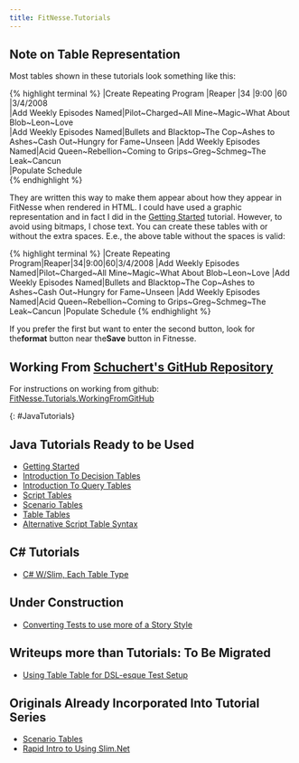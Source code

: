 ```yaml
---
title: FitNesse.Tutorials
---
```

## Note on Table Representation

Most tables shown in these tutorials look something like this:

{% highlight terminal %}
|Create Repeating Program |Reaper             |34     |9:00          |60    |3/4/2008                 
|Add Weekly Episodes Named|Pilot~Charged~All Mine~Magic~What About Blob~Leon~Love                     
|Add Weekly Episodes Named|Bullets and Blacktop~The Cop~Ashes to Ashes~Cash Out~Hungry for Fame~Unseen
|Add Weekly Episodes Named|Acid Queen~Rebellion~Coming to Grips~Greg~Schmeg~The Leak~Cancun           
|Populate Schedule                                                                                    
{% endhighlight %}

They are written this way to make them appear about how they appear in FitNesse when rendered in HTML. I could have used a graphic representation and in fact I did in the [Getting Started](FitNesse.Tutorials.0) tutorial. However, to avoid using bitmaps, I chose text. You can create these tables with or without the extra spaces. E.e., the above table without the spaces is valid:

{% highlight terminal %}
|Create Repeating Program|Reaper|34|9:00|60|3/4/2008
|Add Weekly Episodes Named|Pilot~Charged~All Mine~Magic~What About Blob~Leon~Love
|Add Weekly Episodes Named|Bullets and Blacktop~The Cop~Ashes to Ashes~Cash Out~Hungry for Fame~Unseen
|Add Weekly Episodes Named|Acid Queen~Rebellion~Coming to Grips~Greg~Schmeg~The Leak~Cancun
|Populate Schedule
{% endhighlight %}

If you prefer the first but want to enter the second button, look for the**format** button near the**Save** button in Fitnesse.

## Working From [Schuchert's GitHub Repository](http://github.com/schuchert/fitnesse-tutorials/tree/master)
For instructions on working from github: [FitNesse.Tutorials.WorkingFromGitHub](FitNesse.Tutorials.WorkingFromGitHub)

{: #JavaTutorials}

## Java Tutorials Ready to be Used

* [Getting Started](FitNesse.Tutorials.0) 
* [Introduction To Decision Tables](FitNesse.Tutorials.1) 
* [Introduction To Query Tables](FitNesse.Tutorials.2) 
* [Script Tables](FitNesse.Tutorials.ScriptTables) 
* [Scenario Tables](FitNesse.Tutorials.ScenarioTables) 
* [Table Tables](FitNesse.Tutorials.TableTables) 
* [Alternative Script Table Syntax](FitNesse.Tutorials.AlternativeScriptTableSyntax) 

## C# Tutorials
* [C# W/Slim, Each Table Type](FitNesse.Tutorials.CSharp.Slim.EachTable) 

## Under Construction
* [Converting Tests to use more of a Story Style](FitNesse.Tutorials.ConvertingToStoryStyle) 

## Writeups more than Tutorials: To Be Migrated
* [Using Table Table for DSL-esque Test Setup](AcceptanceTesting.FitNesse.TableTableExample) 

## Originals Already Incorporated Into Tutorial Series
* [Scenario Tables](FitNesse.Tutorials.ScenarioTables) 
* [Rapid Intro to Using Slim.Net](AcceptanceTesting.UsingSlimDotNetInFitNesse) 
